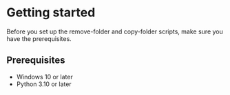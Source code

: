 # Getting started

Before you set up the remove-folder and copy-folder scripts, make sure you have the prerequisites.

## Prerequisites

- Windows 10 or later
- Python 3.10 or later
